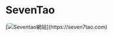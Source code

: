 # SevenTao 
[![Seventao網站]([https://example.com/logo.png](http://res.cloudinary.com/dpymxosmb/image/upload/v1733668211/%E6%88%AA%E5%9C%96_2024-12-08_%E4%B8%8B%E5%8D%8810.29.36_omqgwc.png))](https://seven7tao.com)
